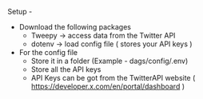 Setup -
- Download the following packages
  - Tweepy -> access data from the Twitter API
  - dotenv -> load config file ( stores your API keys )
- For the config file
  - Store it in a folder (Example - dags/config/.env)
  - Store all the API keys
  - API Keys can be got from the TwitterAPI website ( https://developer.x.com/en/portal/dashboard )

